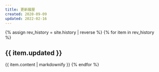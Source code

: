 ```yaml
---
title: 更新履歴
created: 2020-09-09
updated: 2022-02-16
---
```

{% assign rev_history = site.history | reverse %}
{% for item in rev_history %}
## <a name="{{ item.updated }}">{{ item.updated }}</a>
{{ item.content | markdownify }}
{% endfor %}
